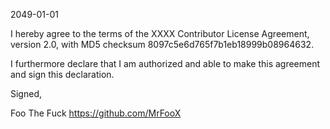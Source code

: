 2049-01-01

I hereby agree to the terms of the XXXX Contributor License Agreement, version 2.0, with MD5 checksum 8097c5e6d765f7b1eb18999b08964632.

I furthermore declare that I am authorized and able to make this agreement and sign this declaration.

Signed,

Foo The Fuck https://github.com/MrFooX
